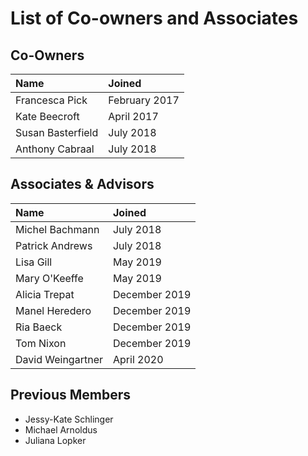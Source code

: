 # List of Co-owners and Associates

## Co-Owners

| Name | Joined |
| :--- | :--- |
| Francesca Pick | February 2017 |
| Kate Beecroft | April 2017 |
| Susan Basterfield | July 2018 |
| Anthony Cabraal | July 2018 |

## Associates & Advisors

| Name | Joined |
| :--- | :--- |
| Michel Bachmann | July 2018 |
| Patrick Andrews | July 2018 |
| Lisa Gill | May 2019 |
| Mary O'Keeffe | May 2019 |
| Alicia Trepat | December 2019 |
| Manel Heredero | December 2019 |
| Ria Baeck | December 2019 |
| Tom Nixon | December 2019 |
| David Weingartner | April 2020 |

## Previous Members

* Jessy-Kate Schlinger 
* Michael Arnoldus
* Juliana Lopker

